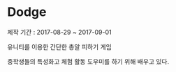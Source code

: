# Dodge
제작 기간 : 2017-08-29 ~ 2017-09-01

유니티를 이용한 간단한 총알 피하기 게임

중학생들의 특성화고 체험 활동 도우미를 하기 위해 배우고 있다.
